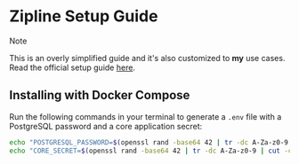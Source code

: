 # Zipline Setup Guide

> [!NOTE]
> This is an overly simplified guide and it's also customized to __my__ use cases. Read the official setup guide [here](https://github.com/diced/zipline).
>

## Installing with Docker Compose

Run the following commands in your terminal to generate a `.env` file with a PostgreSQL password and a core application secret:

````bash
echo "POSTGRESQL_PASSWORD=$(openssl rand -base64 42 | tr -dc A-Za-z0-9 | cut -c -32 | tr -d '\n')" > .env
echo "CORE_SECRET=$(openssl rand -base64 42 | tr -dc A-Za-z0-9 | cut -c -32 | tr -d '\n')" >> .env
